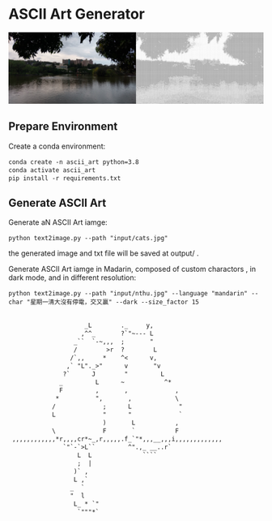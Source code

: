 # ASCII Art Generator

![星期一清大沒有停電，交又贏](assets/nthu.jpg "星期一清大沒有停電，交又贏")


## Prepare Environment

Create a conda environment:

```
conda create -n ascii_art python=3.8
conda activate ascii_art
pip install -r requirements.txt
```

## Generate ASCII Art

Generate aN ASCII Art iamge:

```
python text2image.py --path "input/cats.jpg"
```

the generated image and txt file will be saved at output/ .


Generate ASCII Art iamge in Madarin, composed of custom charactors , in dark mode, and in different resolution:
```
python text2image.py --path "input/nthu.jpg" --language "mandarin" --char "星期一清大沒有停電，交又贏" --dark --size_factor 15
```

```

                     _L        ._     y,                    
                    ,^^_       ?`"~--- L                    
                  _``  `-~,,,  ;       "                    
                  /        >r  ?        L                   
                 /`,,     *    ^<      v,                   
                ,` "L"._>"      v       "v                  
               ?`      J        "         L                 
              _         L      ~           ^*               
              F         ,       ,             ,             
             *          ",       ,            \             
            /             ;      L             "            
            L             "      "             `            
                          )       L           ,             
            \             F       `           F             
 ,,,,,,,,,,,,*r,,,,cr*~_,r,,,,,.f_`"*,,,__,,,i,,,,,,,,,,,,, 
               `"`-`>L``         ^".,_ __..r`               
                   L  L              ````                   
                   ;  |                                     
                  )` ,                                      
                  L ,`                                      
                 _  `                                       
                 "  l                                       
                  L_ * `"                                   
                   `"""*`

```
